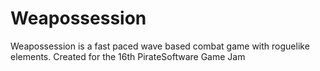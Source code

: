 # Weapossession
 Weapossession is a fast paced wave based combat game with roguelike elements. Created for the 16th PirateSoftware Game Jam
